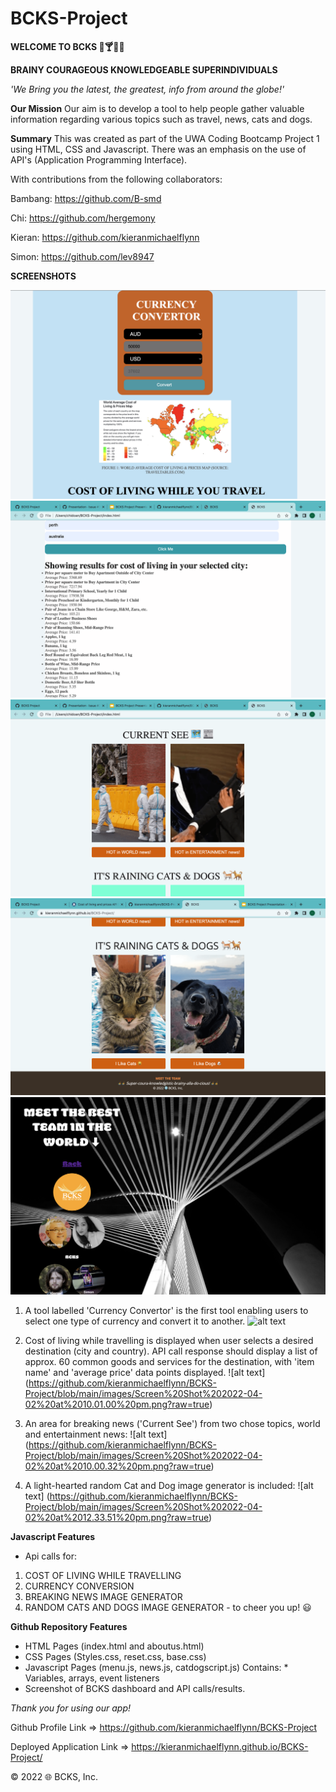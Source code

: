 # BCKS-Project

**WELCOME TO BCKS 🚕🍸🚒🖕**

**BRAINY COURAGEOUS KNOWLEDGEABLE SUPERINDIVIDUALS**


*'We Bring you the latest, the greatest, info from around the globe!'*

**Our Mission**
Our aim is to develop a tool to help people gather valuable information regarding various topics such as travel, news, cats and dogs.

**Summary**
This was created as part of the UWA Coding Bootcamp Project 1 using HTML, CSS and Javascript. There was an emphasis on the use of API's (Application Programming Interface).

With contributions from the following collaborators:

Bambang: https://github.com/B-smd

Chi: https://github.com/hergemony

Kieran: https://github.com/kieranmichaelflynn

Simon: https://github.com/lev8947


**SCREENSHOTS**

<img src="./images/ss1.0.png">
<img src="./images/ss2.0.png">
<img src="./images/ss4.0.png">
<img src="./images/ss3.0.png">
<img src="./images/meetteam.png">

1) A tool labelled 'Currency Convertor' is the first tool enabling users to select one type of currency and convert it to another.
![alt text](https://github.com/kieranmichaelflynn/BCKS-Project/blob/main/images/Screen%20Shot%202022-04-04%20at%203.55.58%20pm.png?raw=true)


2) Cost of living while travelling is displayed when user selects a desired destination (city and country). API call response should display a list of approx. 60 common goods and services for the destination, with 'item name' and 'average price' data points displayed.
![alt text] (https://github.com/kieranmichaelflynn/BCKS-Project/blob/main/images/Screen%20Shot%202022-04-02%20at%2010.01.00%20pm.png?raw=true)

3) An area for breaking news ('Current See') from two chose topics, world and entertainment news:
![alt text] (https://github.com/kieranmichaelflynn/BCKS-Project/blob/main/images/Screen%20Shot%202022-04-02%20at%2010.00.32%20pm.png?raw=true)

4) A light-hearted random Cat and Dog image generator is included:
![alt text] (https://github.com/kieranmichaelflynn/BCKS-Project/blob/main/images/Screen%20Shot%202022-04-02%20at%2012.33.51%20pm.png?raw=true)


**Javascript Features**
- Api calls for:
1) COST OF LIVING WHILE TRAVELLING
2) CURRENCY CONVERSION
3) BREAKING NEWS IMAGE GENERATOR
3) RANDOM CATS AND DOGS IMAGE GENERATOR - to cheer you up! 😃


**Github Repository Features**
- HTML Pages (index.html and aboutus.html)
- CSS Pages (Styles.css, reset.css, base.css)
- Javascript Pages (menu.js, news.js, catdogscript.js) Contains: * Variables, arrays, event listeners
- Screenshot of BCKS dashboard and API calls/results.


*Thank you for using our app!*

Github Profile Link => https://github.com/kieranmichaelflynn/BCKS-Project

Deployed Application Link => https://kieranmichaelflynn.github.io/BCKS-Project/


©️ 2022 🌐 BCKS, Inc. 